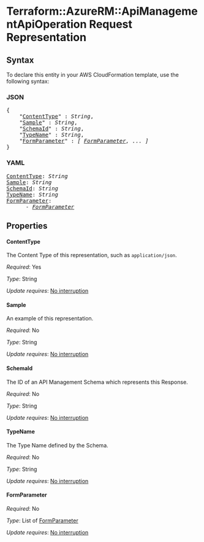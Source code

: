 # Terraform::AzureRM::ApiManagementApiOperation Request Representation

## Syntax

To declare this entity in your AWS CloudFormation template, use the following syntax:

### JSON

<pre>
{
    "<a href="#contenttype" title="ContentType">ContentType</a>" : <i>String</i>,
    "<a href="#sample" title="Sample">Sample</a>" : <i>String</i>,
    "<a href="#schemaid" title="SchemaId">SchemaId</a>" : <i>String</i>,
    "<a href="#typename" title="TypeName">TypeName</a>" : <i>String</i>,
    "<a href="#formparameter" title="FormParameter">FormParameter</a>" : <i>[ <a href="request-representation-formparameter.md">FormParameter</a>, ... ]</i>
}
</pre>

### YAML

<pre>
<a href="#contenttype" title="ContentType">ContentType</a>: <i>String</i>
<a href="#sample" title="Sample">Sample</a>: <i>String</i>
<a href="#schemaid" title="SchemaId">SchemaId</a>: <i>String</i>
<a href="#typename" title="TypeName">TypeName</a>: <i>String</i>
<a href="#formparameter" title="FormParameter">FormParameter</a>: <i>
      - <a href="request-representation-formparameter.md">FormParameter</a></i>
</pre>

## Properties

#### ContentType

The Content Type of this representation, such as `application/json`.

_Required_: Yes

_Type_: String

_Update requires_: [No interruption](https://docs.aws.amazon.com/AWSCloudFormation/latest/UserGuide/using-cfn-updating-stacks-update-behaviors.html#update-no-interrupt)

#### Sample

An example of this representation.

_Required_: No

_Type_: String

_Update requires_: [No interruption](https://docs.aws.amazon.com/AWSCloudFormation/latest/UserGuide/using-cfn-updating-stacks-update-behaviors.html#update-no-interrupt)

#### SchemaId

The ID of an API Management Schema which represents this Response.

_Required_: No

_Type_: String

_Update requires_: [No interruption](https://docs.aws.amazon.com/AWSCloudFormation/latest/UserGuide/using-cfn-updating-stacks-update-behaviors.html#update-no-interrupt)

#### TypeName

The Type Name defined by the Schema.

_Required_: No

_Type_: String

_Update requires_: [No interruption](https://docs.aws.amazon.com/AWSCloudFormation/latest/UserGuide/using-cfn-updating-stacks-update-behaviors.html#update-no-interrupt)

#### FormParameter

_Required_: No

_Type_: List of <a href="request-representation-formparameter.md">FormParameter</a>

_Update requires_: [No interruption](https://docs.aws.amazon.com/AWSCloudFormation/latest/UserGuide/using-cfn-updating-stacks-update-behaviors.html#update-no-interrupt)

